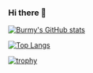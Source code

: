 ### Hi there 👋

[![Burmy's GitHub stats](https://github-readme-stats.vercel.app/api?username=Burmy&show_icons=true&theme=radical&hide=stars)](https://github.com/Burmy/github-readme-stats)

[![Top Langs](https://github-readme-stats.vercel.app/api/top-langs/?username=Burmy&layout=compact&theme=radical)](https://github.com/Burmy/github-readme-stats)

[![trophy](https://github-profile-trophy.vercel.app/?username=Burmy&theme=radical&title=Commit,Joined2020&margin-w=15)](https://github.com/Burmy/github-profile-trophy)
